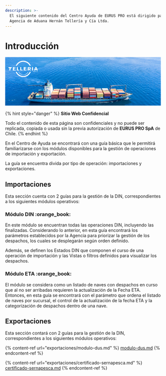 ```yaml
---
description: >-
  El siguiente contenido del Centro Ayuda de EURUS PRO está dirigido para la
  Agencia de Aduana Hernán Tellería y Cía Ltda.
---
```


# Introducción

![Agencia de Aduanas Hernán Tellería Ltda.](.gitbook/assets/cargo-ship-telleria-800x250.png)

{% hint style="danger" %}
**Sitio Web Confidencial**

Todo el contenido de esta página son confidenciales y no puede ser replicada, copiada o usada sin la previa autorización de **EURUS PRO SpA** de Chile.
{% endhint %}

En el Centro de Ayuda se encontrará con una guía básica que le permitirá familiarizarse con los módulos disponibles para la gestión de operaciones de importación y exportación.

La guía se encuentra divida por tipo de operación: importaciones y exportaciones.

## Importaciones

Esta sección cuenta con 2 guías para la gestión de la DIN, correspondientes a los siguientes módulos operativos:

### Módulo DIN  :orange\_book:&#x20;

En este módulo se encuentran todas las operaciones DIN, incluyendo las finalizadas. Considerando lo anterior, en esta guía encontrará los parámetros establecidos por la Agencia para priorizar la gestión de los despachos, los cuales se desplegarán según orden definido.&#x20;

Además, se definen los Estados DIN que componen el curso de una operación de importación y las Vistas o filtros definidos para visualizar los despachos.

### Módulo ETA :orange\_book:&#x20;

El módulo se considera como un listado de naves con despachos en curso que al no ser arribadas requieren la actualización de la Fecha ETA. Entonces, en esta guía se encontrará con el parámetro que ordena el listado de naves por sucursal, el control de la actualización de la fecha ETA y la categorización de despachos dentro de una nave.

## Exportaciones

Esta sección contará con 2 guías para la gestión de la DIN, correspondientes a los siguientes módulos operativos:

{% content-ref url="exportaciones/modulo-dus.md" %}
[modulo-dus.md](exportaciones/modulo-dus.md)
{% endcontent-ref %}

{% content-ref url="exportaciones/certificado-sernapesca.md" %}
[certificado-sernapesca.md](exportaciones/certificado-sernapesca.md)
{% endcontent-ref %}
